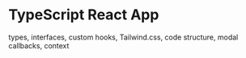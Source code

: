# TypeScript React App

types, interfaces, custom hooks, Tailwind.css, code structure, modal callbacks, context
